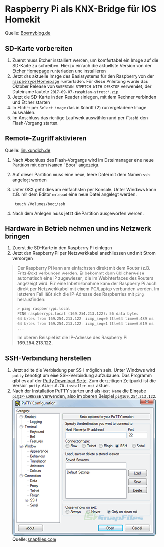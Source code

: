 # Raspberry Pi als KNX-Bridge für IOS Homekit

Quelle: [Boernyblog.de](https://www.boernyblog.de/raspberry-pi-3-als-knx-bridge-fuer-ios-homekit/)

## SD-Karte vorbereiten

1. Zuerst muss Etcher installiert werden, um komfortabel ein Image auf die SD-Karte zu schreiben. Hierzu einfach die aktuellste Version von der [Etcher Homepage](http://etcher.io) runterladen und installieren
2. Jetzt das aktuelle Image des Basissystems für den Raspberry von der [raspberrypi Homepage](https://www.raspberrypi.org/downloads/) runterladen. Für diese Anleitung wurde das Oktober Release von `RASPBIAN STRETCH WITH DESKTOP` verwendet, der Dateiname lautete `2017-09-07-raspbian-stretch.zip`.
3. Jetzt die SD-Karte in den Reader einlegen, mit dem Rechner verbinden und Etcher starten
4. In Etcher per `Select image` das in Schritt (2) runtergeladene Image auswählen.
5. Im Anschluss das richtige Laufwerk auswählen und per `Flash!` den Flash-Vorgang starten.

## Remote-Zugriff aktivieren

Quelle: [linuxundich.de](https://linuxundich.de/raspberry-pi/ssh-auf-dem-raspberry-pi-aktivieren-jetzt-unter-raspian-noetig/)

1. Nach Abschluss des Flash-Vorgangs wird im Dateimanager eine neue Partition mit dem Namen "Boot" angezeigt. 
2. Auf dieser Partition muss eine neue, leere Datei mit dem Namen `ssh` angelegt werden
3. Unter OSX geht dies am einfachsten per Konsole. Unter Windows kann z.B. mit dem Editor `notepad` eine neue Datei angelegt werden.

        touch /Volumes/boot/ssh 
        
4. Nach dem Anlegen muss jetzt die Partition ausgeworfen werden.

## Hardware in Betrieb nehmen und ins Netzwerk bringen

1. Zuerst die SD-Karte in den Raspberry Pi einlegen
2. Jetzt den Raspberry Pi per Netzwerkkabel anschliessen und mit Strom versorgen

> Der Raspberry Pi kann am einfachsten direkt mit dem Router (z.B. Fritz-Box) verbunden werden. Er bekommt dann üblicherweise automatisch eine IP zugewiesen, die im Webinterfaces des Routers angezeigt wird. Für eine Inbetriebnahme kann der Raspberry Pi auch direkt per Netzwerkkabel mit einem PC/Laptop verbunden werden. Im letzteren Fall läßt sich die IP-Adresse des Raspberries mit `ping` herausfinden:
>
>     > ping raspberrypi.local
>     PING raspberrypi.local (169.254.213.122): 56 data bytes
>     64 bytes from 169.254.213.122: icmp_seq=0 ttl=64 time=0.489 ms
>     64 bytes from 169.254.213.122: icmp_seq=1 ttl=64 time=0.619 ms
>     ...
> 
> Im oberen Beispiel ist die IP-Adresse des Raspberry Pi **169.254.213.122**.

## SSH-Verbindung herstellen

1. Jetzt sollte die Verbindung per SSH möglich sein. Unter Windows wird `putty` benötigt um eine SSH-Verbindung aufzubauen. Das Programm gibt es auf der [Putty Download Seite](https://www.chiark.greenend.org.uk/~sgtatham/putty/latest.html). Zum derzeitigen Zeitpunkt ist die Version `putty-64bit-0.70-installer.msi` aktuell.
2. Nach der Installation PuTTY starten und als `Host Name` die Eingabe `pi@IP-ADRESSE` verwenden, also im oberen Beispiel `pi@169.254.213.122`.
  ![](putty.gif)
  Quelle: [snapfiles.com](http://www.snapfiles.com/screenshots/putt.htm)



